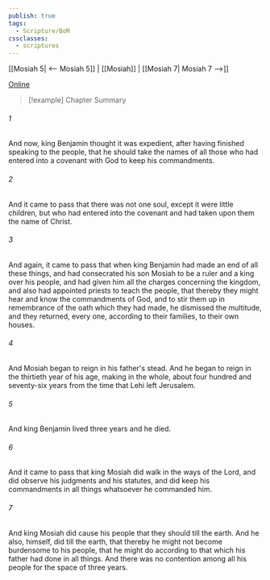```yaml
---
publish: true
tags:
  - Scripture/BoM
cssclasses:
  - scriptures
---
```

[[Mosiah 5| <-- Mosiah 5]] | [[Mosiah]] | [[Mosiah 7| Mosiah 7 -->]]

[Online](https://churchofjesuschrist.org/study/scriptures/bofm/mosiah/6?lang=eng)

>[!example] Chapter Summary
>
###### 1
And now, king Benjamin thought it was expedient, after having finished speaking to the people, that he should take the names of all those who had entered into a covenant with God to keep his commandments.
###### 2
And it came to pass that there was not one soul, except it were little children, but who had entered into the covenant and had taken upon them the name of Christ.
###### 3
And again, it came to pass that when king Benjamin had made an end of all these things, and had consecrated his son Mosiah to be a ruler and a king over his people, and had given him all the charges concerning the kingdom, and also had appointed priests to teach the people, that thereby they might hear and know the commandments of God, and to stir them up in remembrance of the oath which they had made, he dismissed the multitude, and they returned, every one, according to their families, to their own houses.
###### 4
And Mosiah began to reign in his father's stead. And he began to reign in the thirtieth year of his age, making in the whole, about four hundred and seventy-six years from the time that Lehi left Jerusalem.
###### 5
And king Benjamin lived three years and he died.
###### 6
And it came to pass that king Mosiah did walk in the ways of the Lord, and did observe his judgments and his statutes, and did keep his commandments in all things whatsoever he commanded him.
###### 7
And king Mosiah did cause his people that they should till the earth. And he also, himself, did till the earth, that thereby he might not become burdensome to his people, that he might do according to that which his father had done in all things. And there was no contention among all his people for the space of three years.



